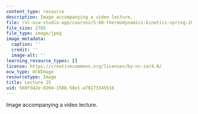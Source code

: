```yaml
---
content_type: resource
description: Image accompanying a video lecture.
file: /ol-ocw-studio-app/courses/5-60-thermodynamics-kinetics-spring-2008/560fd42e0204150b58e1a76173345b1b_lec25_th.jpg
file_size: 2785
file_type: image/jpeg
image_metadata:
  caption: ''
  credit: ''
  image-alt: ''
learning_resource_types: []
license: https://creativecommons.org/licenses/by-nc-sa/4.0/
ocw_type: OCWImage
resourcetype: Image
title: Lecture 25
uid: 560fd42e-0204-150b-58e1-a76173345b1b
---
```

Image accompanying a video lecture.